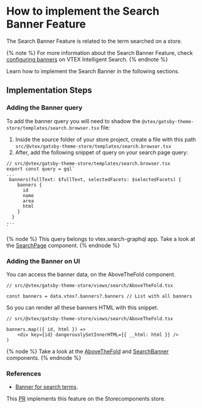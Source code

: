 # How to implement the Search Banner Feature

The Search Banner Feature is related to the term searched on a store.

{% note %}
For more information about the Search Banner Feature, check [configuring banners](https://help.vtex.com/tracks/vtex-intelligent-search--19wrbB7nEQcmwzDPl1l4Cb/4ViKEivLJtJsvpaW0aqIQ5) on VTEX Intelligent Search.
{% endnote %}

Learn how to implement the Search Banner in the following sections.

## Implementation Steps

### Adding the Banner query

To add the banner query you will need to shadow the `@vtex/gatsby-theme-store/templates/search.browser.tsx` file:

1. Inside the source folder of your store project, create a file with this path `src/@vtex/gatsby-theme-store/templates/search.browser.tsx`
2. After, add the following snippet of query on your search page query:

```tsx
// src/@vtex/gatsby-theme-store/templates/search.browser.tsx
export const query = gql`
...
 banners(fullText: $fullText, selectedFacets: $selectedFacets) {
    banners {
      id
      name
      area
      html
    }
  }
...
`
```

{% node %}
This query belongs to vtex.search-graphql app. Take a look at the [SearchPage](https://github.com/vtex-sites/storecomponents.store/blob/33904e9ed808c5496265da37206cfdaa9b0255d2/src/%40vtex/gatsby-theme-store/templates/search.browser.tsx#L142-L151) component.
{% endnode %}

### Adding the Banner on UI

You can access the banner data, on the AboveTheFold component. 

```tsx
// src/@vtex/gatsby-theme-store/views/search/AboveTheFold.tsx

const banners = data.vtex?.banners?.banners // List with all banners
```

So you can render all these banners HTML with this snippet. 

```tsx
// src/@vtex/gatsby-theme-store/views/search/AboveTheFold.tsx

banners.map(({ id, html }) =>
	<div key={id} dangerouslySetInnerHTML={{ __html: html }} />
)
```


{% node %}
Take a look at the [AboveTheFold](https://github.com/vtex-sites/storecomponents.store/blob/7f8692706bc3b5a58df17d720228c55ce58de092/src/%40vtex/gatsby-theme-store/views/search/AboveTheFold.tsx#L33) and [SearchBanner](https://github.com/vtex-sites/storecomponents.store/blob/7f8692706bc3b5a58df17d720228c55ce58de092/src/components/search/Banner.tsx#L22-L25) components.
{% endnode %}


### References

- [Banner for search terms](https://github.com/vtex-sites/storecomponents.store/pull/1006).

This [PR](https://github.com/vtex-sites/storecomponents.store/pull/1006) implements this feature on the Storecomponents store.
